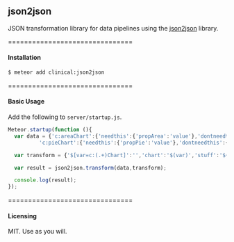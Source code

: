 ## json2json  

JSON transformation library for data pipelines using the [json2json](https://github.com/moappi/json2json) library.

===============================
#### Installation  

````sh
$ meteor add clinical:json2json  
````  


===============================
#### Basic Usage    

Add the following to ``server/startup.js``.

````js
Meteor.startup(function (){
  var data = {'c:areaChart':{'needthis':{'propArea':'value'},'dontneedthis':{}},
          'c:pieChart':{'needthis':{'propPie':'value'},'dontneedthis':{}}};

  var transform = {'$[var=c:(.+)Chart]':'','chart':'$(var)','stuff':'${c:$(var)Chart.needthis}'};

  var result = json2json.transform(data,transform);

  console.log(result);  
});
````


===============================
#### Licensing  

MIT.  Use as you will.  
